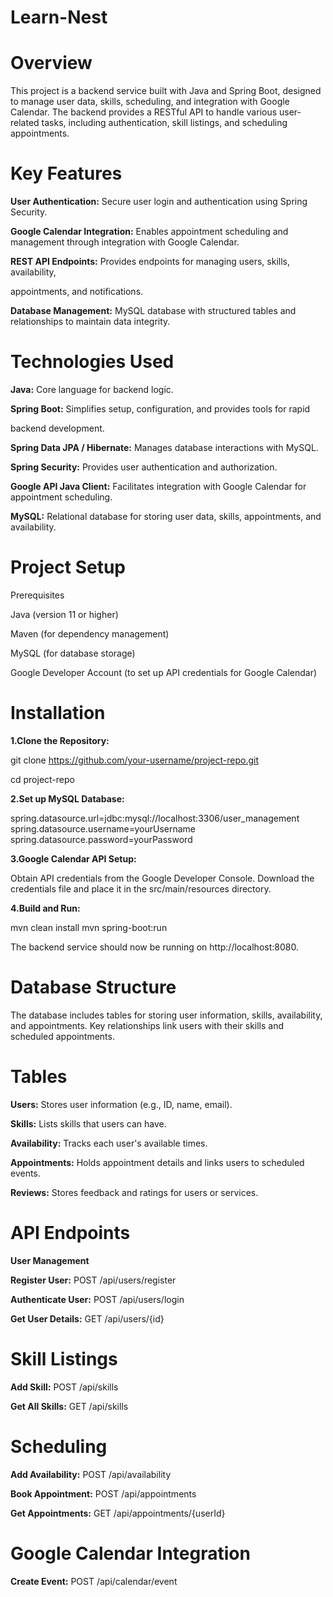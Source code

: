 # Learn-Nest


# Overview

This project is a backend service built with Java and Spring Boot, designed to manage user data, skills, scheduling, and integration with Google Calendar. The backend provides a RESTful API to handle various user-related tasks, including authentication, skill listings, and scheduling appointments.

# Key Features

**User Authentication:** Secure user login and authentication using Spring Security.

**Google Calendar Integration:** Enables appointment scheduling and management 
through integration with Google Calendar.

**REST API Endpoints:** Provides endpoints for managing users, skills, availability, 

appointments, and notifications.

**Database Management:** MySQL database with structured tables and relationships to maintain data integrity.

# Technologies Used

**Java:** Core language for backend logic.

**Spring Boot:** Simplifies setup, configuration, and provides tools for rapid 

backend development.

**Spring Data JPA / Hibernate:** Manages database interactions with MySQL.

**Spring Security:** Provides user authentication and authorization.

**Google API Java Client:** Facilitates integration with Google Calendar for 
appointment scheduling.

**MySQL:** Relational database for storing user data, skills, appointments, and availability.

# Project Setup

Prerequisites

Java (version 11 or higher)

Maven (for dependency management)

MySQL (for database storage)

Google Developer Account (to set up API credentials for Google Calendar)

# Installation

**1.Clone the Repository:**

git clone https://github.com/your-username/project-repo.git

cd project-repo

**2.Set up MySQL Database:**

spring.datasource.url=jdbc:mysql://localhost:3306/user_management
spring.datasource.username=yourUsername
spring.datasource.password=yourPassword

**3.Google Calendar API Setup:**

Obtain API credentials from the Google Developer Console.
Download the credentials file and place it in the src/main/resources directory.

**4.Build and Run:**

mvn clean install
mvn spring-boot:run

The backend service should now be running on http://localhost:8080.

# Database Structure

The database includes tables for storing user information, skills, availability, and appointments. Key relationships link users with their skills and scheduled appointments.

# Tables

**Users:** Stores user information (e.g., ID, name, email).

**Skills:** Lists skills that users can have.

**Availability:** Tracks each user's available times.

**Appointments:** Holds appointment details and links users to scheduled events.

**Reviews:** Stores feedback and ratings for users or services.

# API Endpoints

**User Management**

**Register User:** POST /api/users/register

**Authenticate User:** POST /api/users/login

**Get User Details:** GET /api/users/{id}

# Skill Listings

**Add Skill:** POST /api/skills

**Get All Skills:** GET /api/skills

# Scheduling

**Add Availability:** POST /api/availability

**Book Appointment:** POST /api/appointments

**Get Appointments:** GET /api/appointments/{userId}

# Google Calendar Integration

**Create Event:** POST /api/calendar/event
